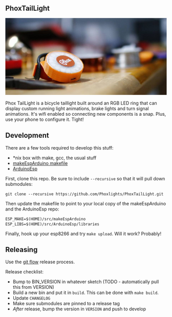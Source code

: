 PhoxTailLight
------------
![A Phox TailLight](phoxlight1.jpg)

Phox TailLight is a bicycle taillight built around an RGB LED ring that can display custom running light animations, brake lights and turn signal animations. It's wifi enabled so connecting new components is a snap. Plus, use your phone to configure it. Tight!  

Development
------------
There are a few tools required to develop this stuff:
* \*nix box with make, gcc, the usual stuff
* [makeEspArduino makefile](https://github.com/plerup/makeEspArduino)
* [ArduinoEsp](https://github.com/esp8266/Arduino)

First, clone this repo. Be sure to include `--recursive` so that it will pull down submodules:

    git clone --recursive https://github.com/Phoxlights/PhoxTailLight.git

Then update the makefile to point to your local copy of the makeEspArduino and the ArduinoEsp repo:

    ESP_MAKE=$(HOME)/src/makeEspArduino
    ESP_LIBS=$(HOME)/src/ArduinoEsp/libraries

Finally, hook up your esp8266 and try `make upload`. Will it work? Probably!

Releasing
-----------
Use the [git flow](http://nvie.com/posts/a-successful-git-branching-model/) release process. 

Release checklist:
* Bump to BIN_VERSION in whatever sketch (TODO - automatically pull this from VERSION)
* Build a new bin and put it in `build`. This can be done with `make build`.
* Update `CHANGELOG`
* Make sure submodules are pinned to a release tag
* *After* release, bump the version in `VERSION` and push to develop
